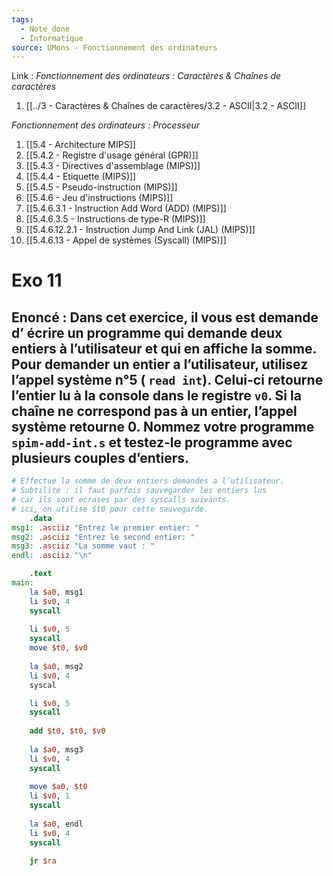 ```yaml
---
tags:
  - Note_done
  - Informatique
source: UMons - Fonctionnement des ordinateurs
---
```


Link :
_Fonctionnement des ordinateurs : Caractères & Chaînes de caractères_
1. [[../3 - Caractères & Chaînes de caractères/3.2 - ASCII|3.2 - ASCII]]

_Fonctionnement des ordinateurs : Processeur_
1. [[5.4 - Architecture MIPS]]
2. [[5.4.2 - Registre d'usage général (GPR)]]
3. [[5.4.3 - Directives d'assemblage (MIPS)]]
4. [[5.4.4 - Etiquette (MIPS)]]
5. [[5.4.5 - Pseudo-instruction (MIPS)]]
6. [[5.4.6 - Jeu d'instructions (MIPS)]]
7. [[5.4.6.3.1 - Instruction Add Word (ADD) (MIPS)]]
8. [[5.4.6.3.5 - Instructions de type-R (MIPS)]]
9. [[5.4.6.12.2.1 - Instruction Jump And Link (JAL) (MIPS)]]
10. [[5.4.6.13 - Appel de systèmes (Syscall) (MIPS)]]

# Exo 11
## Enoncé : Dans cet exercice, il vous est demande d’ écrire un programme qui demande deux entiers à l’utilisateur et qui en affiche la somme. Pour demander un entier a l’utilisateur, utilisez l’appel système n°5 ( `read int`). Celui-ci retourne l’entier lu à la console dans le registre `v0`. Si la chaîne ne correspond pas à un entier, l’appel système retourne 0. Nommez votre programme `spim-add-int.s` et testez-le programme avec plusieurs couples d’entiers.
```mips
# Effectue la somme de deux entiers demandes a l’utilisateur. 
# Subtilite : il faut parfois sauvegarder les entiers lus 
# car ils sont ecrases par des syscalls suivants. 
# ici, on utilise $t0 pour cette sauvegarde. 
	.data 
msg1: .asciiz "Entrez le premier entier: " 
msg2: .asciiz "Entrez le second entier: " 
msg3: .asciiz "La somme vaut : " 
endl: .asciiz "\n" 

	.text 
main: 
	la $a0, msg1 
	li $v0, 4 
	syscall 
	
	li $v0, 5 
	syscall 
	move $t0, $v0 
	
	la $a0, msg2 
	li $v0, 4 
	syscal

	li $v0, 5 
	syscall 
	
	add $t0, $t0, $v0 
	
	la $a0, msg3 
	li $v0, 4 
	syscall 
	
	move $a0, $t0 
	li $v0, 1 
	syscall 
	
	la $a0, endl 
	li $v0, 4 
	syscall 
	
	jr $ra
```